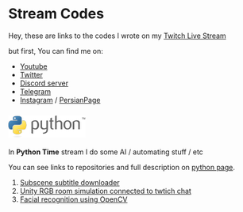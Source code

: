# Stream Codes
Hey, these are links to the codes I wrote on my [Twitch Live Stream](https://twitch.tv/ainyava)

but first, You can find me on:
- [Youtube](https://www.youtube.com/channel/UCxdNMMSqRuUSANWCbh8PD5g)
- [Twitter](https://twitter.com/ainyava)
- [Discord server](https://discord.io/ainyava)
- [Telegram](https://t.me/ainyava)
- [Instagram](https://instagram.com/ainyava)  / [PersianPage](https://instagram.com/ainyavair)

### [![python](./Logos/python.png)](Python.md)
In **Python Time** stream I do some AI / automating stuff / etc

You can see links to repositories and full description on [python page](Python.md).
1. [Subscene subtitle downloader](https://github.com/ainyava/SubtitleDownloader)
2. [Unity RGB room simulation connected to twtich chat](https://github.com/ainyava/RGBRoomSimulation)
3. [Facial recognition using OpenCV](https://github.com/ainyava/FaceRecognition)
